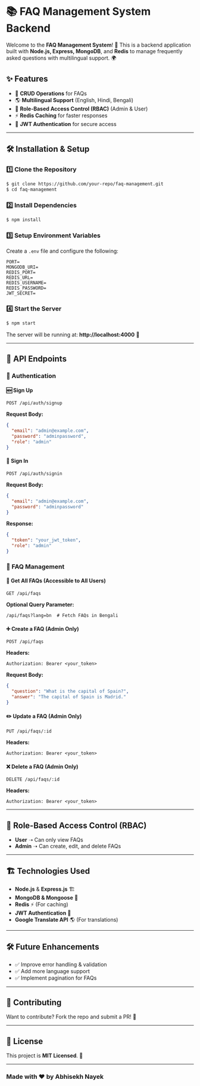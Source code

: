 # 📚 FAQ Management System Backend

Welcome to the **FAQ Management System**! 🚀 This is a backend application built with **Node.js, Express, MongoDB**, and **Redis** to manage frequently asked questions with multilingual support. 🌍

## ✨ Features

- 📝 **CRUD Operations** for FAQs
- 🌎 **Multilingual Support** (English, Hindi, Bengali)
- 🔑 **Role-Based Access Control (RBAC)** (Admin & User)
- ⚡ **Redis Caching** for faster responses
- 🔐 **JWT Authentication** for secure access

---

## 🛠️ Installation & Setup

### 1️⃣ Clone the Repository
```sh
$ git clone https://github.com/your-repo/faq-management.git
$ cd faq-management
```

### 2️⃣ Install Dependencies
```sh
$ npm install
```

### 3️⃣ Setup Environment Variables
Create a `.env` file and configure the following:
```env
PORT=
MONGODB_URI=
REDIS_PORT=
REDIS_URL=
REDIS_USERNAME=
REDIS_PASSWORD=
JWT_SECRET=
```

### 4️⃣ Start the Server
```sh
$ npm start
```
The server will be running at: **http://localhost:4000** 🎉

---

## 🚀 API Endpoints

### 🔹 Authentication

#### 🆕 Sign Up
```http
POST /api/auth/signup
```
**Request Body:**
```json
{
  "email": "admin@example.com",
  "password": "adminpassword",
  "role": "admin"
}
```

#### 🔑 Sign In
```http
POST /api/auth/signin
```
**Request Body:**
```json
{
  "email": "admin@example.com",
  "password": "adminpassword"
}
```
**Response:**
```json
{
  "token": "your_jwt_token",
  "role": "admin"
}
```

### 🔹 FAQ Management

#### 📖 Get All FAQs (Accessible to All Users)
```http
GET /api/faqs
```
**Optional Query Parameter:**
```http
/api/faqs?lang=bn  # Fetch FAQs in Bengali
```

#### ➕ Create a FAQ (Admin Only)
```http
POST /api/faqs
```
**Headers:**
```http
Authorization: Bearer <your_token>
```
**Request Body:**
```json
{
  "question": "What is the capital of Spain?",
  "answer": "The capital of Spain is Madrid."
}
```

#### ✏️ Update a FAQ (Admin Only)
```http
PUT /api/faqs/:id
```
**Headers:**
```http
Authorization: Bearer <your_token>
```

#### ❌ Delete a FAQ (Admin Only)
```http
DELETE /api/faqs/:id
```
**Headers:**
```http
Authorization: Bearer <your_token>
```

---

## 🔐 Role-Based Access Control (RBAC)
- **User** ➝ Can only view FAQs
- **Admin** ➝ Can create, edit, and delete FAQs

---

## 🏗️ Technologies Used
- **Node.js** & **Express.js** 🏗️
- **MongoDB & Mongoose** 🍃
- **Redis** ⚡ (For caching)
- **JWT Authentication** 🔑
- **Google Translate API** 🌎 (For translations)

---

## 🛠️ Future Enhancements
- ✅ Improve error handling & validation
- ✅ Add more language support
- ✅ Implement pagination for FAQs

---

## 🤝 Contributing
Want to contribute? Fork the repo and submit a PR! 🚀

---

## 📄 License
This project is **MIT Licensed**. 📝

---

### Made with ❤️ by Abhisekh Nayek

